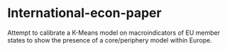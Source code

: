 # International-econ-paper

Attempt to calibrate a K-Means model on macroindicators of EU member states to show the presence of a core/periphery model within Europe.
